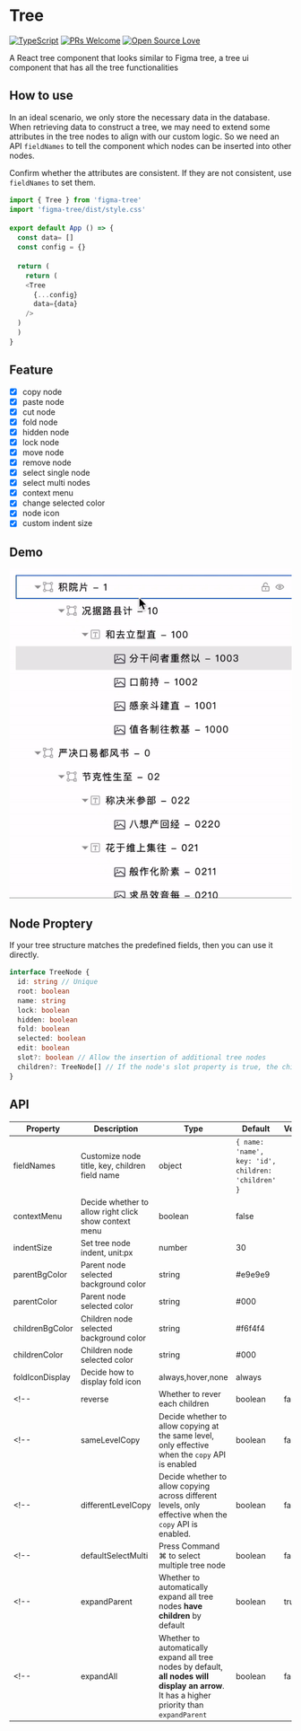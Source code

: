 # Tree

[![TypeScript](https://badges.frapsoft.com/typescript/version/typescript-next.svg?v=101)](https://github.com/ellerbrock/typescript-badges/) [![PRs Welcome](https://img.shields.io/badge/PRs-welcome-brightgreen.svg?style=flat-square)](https://makeapullrequest.com) [![Open Source Love](https://badges.frapsoft.com/os/v1/open-source.svg?v=103)](https://github.com/ellerbrock/open-source-badges/)

A React tree component that looks similar to Figma tree, a tree ui component that has all the tree functionalities

## How to use

In an ideal scenario, we only store the necessary data in the database. When retrieving data to construct a tree, we may need to extend some attributes in the tree nodes to align with our custom logic. So we need an API `fieldNames` to tell the component which nodes can be inserted into other nodes.

Confirm whether the attributes are consistent. If they are not consistent, use `fieldNames` to set them.

```js
import { Tree } from 'figma-tree'
import 'figma-tree/dist/style.css'

export default App () => {
  const data= []
  const config = {}

  return (
    return (
    <Tree
      {...config}
      data={data}
    />
  )
  )
}
```

## Feature

- [x] copy node
- [x] paste node
- [x] cut node
- [x] fold node
- [x] hidden node
- [x] lock node
- [x] move node
- [x] remove node
- [x] select single node
- [x] select multi nodes
- [x] context menu
- [x] change selected color
- [x] node icon
- [x] custom indent size

## Demo

![Figma Tree Component Demo](./demo/figma-tree-demo.gif)

## Node Proptery

If your tree structure matches the predefined fields, then you can use it directly.

```ts
interface TreeNode {
  id: string // Unique
  root: boolean
  name: string
  lock: boolean
  hidden: boolean
  fold: boolean
  selected: boolean
  edit: boolean
  slot?: boolean // Allow the insertion of additional tree nodes
  children?: TreeNode[] // If the node's slot property is true, the children property will be set
}
```

## API

| Property           | Description                                                                                                                                  | Type              | Default                                             | Version |
| ------------------ | -------------------------------------------------------------------------------------------------------------------------------------------- | ----------------- | --------------------------------------------------- | ------- |
| fieldNames         | Customize node title, key, children field name                                                                                               | object            | `{ name: 'name', key: 'id', children: 'children' }` |         |
| contextMenu        | Decide whether to allow right click show context menu                                                                                        | boolean           | false                                               |         |
| indentSize         | Set tree node indent, unit:px                                                                                                                | number            | 30                                                  |         |
| parentBgColor      | Parent node selected background color                                                                                                        | string            | #e9e9e9                                             |         |
| parentColor        | Parent node selected color                                                                                                                   | string            | #000                                                |         |
| childrenBgColor    | Children node selected background color                                                                                                      | string            | #f6f4f4                                             |         |
| childrenColor      | Children node selected color                                                                                                                 | string            | #000                                                |         |
| foldIconDisplay    | Decide how to display fold icon                                                                                                              | always,hover,none | always                                              |         |
<!-- | reverse            | Whether to rever each children                                                                                                               | boolean           | false                                               |         | -->
<!-- | sameLevelCopy      | Decide whether to allow copying at the same level, only effective when the `copy` API is enabled                                             | boolean           | false                                               |         | -->
<!-- | differentLevelCopy | Decide whether to allow copying across different levels, only effective when the `copy` API is enabled.                                      | boolean           | false                                               |         | -->
<!-- | defaultSelectMulti | Press Command ⌘ to select multiple tree node                                                                                                 | boolean           | false                                               |         | -->
<!-- | expandParent       | Whether to automatically expand all tree nodes **have children** by default                                                                  | boolean           | true                                                |         | -->
<!-- | expandAll          | Whether to automatically expand all tree nodes by default, **all nodes will display an arrow**. It has a higher priority than `expandParent` | boolean           | false                                               |         | -->

<!-- ## Methods

| Name             | Description                      | Params  | Value        | Version |
| ---------------- | -------------------------------- | ------- | ------------ | ------- |
| getData          | get tree data                    | -       | `TreeNode[]` |         |
| findNodeById     | get tree node data               | node id | `TreeNode`   |         |
| findNodeByAnchor | get tree node data               | node id | `TreeNode`   |         |
| extendProperty   | add custom property to tree node | node id | `TreeNode`   |         | -->
